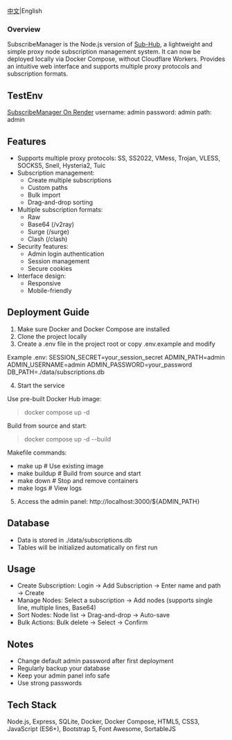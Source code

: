 
[中文](https://github.com/jokerknight/SubscribeManager/blob/main/REAME_ZH.md)|English
### Overview
SubscribeManager is the Node.js version of [Sub-Hub](https://github.com/shiyi11yi/Sub-Hub), a lightweight and simple proxy node subscription management system. It can now be deployed locally via Docker Compose, without Cloudflare Workers. Provides an intuitive web interface and supports multiple proxy protocols and subscription formats.

## TestEnv
[SubscribeManager On Render](https://subscribemanager.onrender.com/admin)
username: admin
password: admin
path: admin

## Features

- Supports multiple proxy protocols: SS, SS2022, VMess, Trojan, VLESS, SOCKS5, Snell, Hysteria2, Tuic
- Subscription management:
  - Create multiple subscriptions
  - Custom paths
  - Bulk import
  - Drag-and-drop sorting
- Multiple subscription formats:
  - Raw
  - Base64 (/v2ray)
  - Surge (/surge)
  - Clash (/clash)
- Security features:
  - Admin login authentication
  - Session management
  - Secure cookies
- Interface design:
  - Responsive
  - Mobile-friendly

## Deployment Guide

1. Make sure Docker and Docker Compose are installed
2. Clone the project locally
3. Create a .env file in the project root or copy .env.example and modify

Example .env:
SESSION_SECRET=your_session_secret
ADMIN_PATH=admin
ADMIN_USERNAME=admin
ADMIN_PASSWORD=your_password
DB_PATH=./data/subscriptions.db

4. Start the service

Use pre-built Docker Hub image:
> docker compose up -d

Build from source and start:
> docker compose up -d --build

Makefile commands:
- make up          # Use existing image
- make buildup       # Build from source and start
- make down        # Stop and remove containers
- make logs        # View logs

5. Access the admin panel: http://localhost:3000/${ADMIN_PATH}

## Database

- Data is stored in ./data/subscriptions.db
- Tables will be initialized automatically on first run

## Usage

- Create Subscription: Login → Add Subscription → Enter name and path → Create
- Manage Nodes: Select a subscription → Add nodes (supports single line, multiple lines, Base64)
- Sort Nodes: Node list → Drag-and-drop → Auto-save
- Bulk Actions: Bulk delete → Select → Confirm

## Notes

- Change default admin password after first deployment
- Regularly backup your database
- Keep your admin panel info safe
- Use strong passwords

## Tech Stack

Node.js, Express, SQLite, Docker, Docker Compose, HTML5, CSS3, JavaScript (ES6+), Bootstrap 5, Font Awesome, SortableJS

